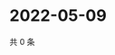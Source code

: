 # 2022-05-09

共 0 条

<!-- BEGIN WEIBO -->
<!-- 最后更新时间 Mon May 09 2022 09:22:59 GMT+0800 (China Standard Time) -->

<!-- END WEIBO -->
